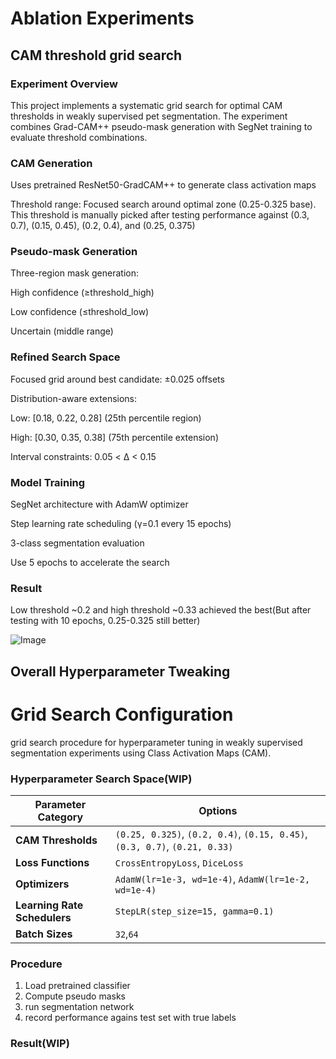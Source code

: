 # Ablation Experiments

## CAM threshold grid search
### Experiment Overview
This project implements a systematic grid search for optimal CAM thresholds in weakly supervised pet segmentation. The experiment combines Grad-CAM++ pseudo-mask generation with SegNet training to evaluate threshold combinations.

### CAM Generation

Uses pretrained ResNet50-GradCAM++ to generate class activation maps

Threshold range: Focused search around optimal zone (0.25-0.325 base). This threshold is manually picked after testing performance against (0.3, 0.7), (0.15, 0.45), (0.2, 0.4), and (0.25, 0.375)

### Pseudo-mask Generation

Three-region mask generation:

High confidence (≥threshold_high)

Low confidence (≤threshold_low)

Uncertain (middle range)

### Refined Search Space

Focused grid around best candidate: ±0.025 offsets

Distribution-aware extensions:

Low: [0.18, 0.22, 0.28] (25th percentile region)

High: [0.30, 0.35, 0.38] (75th percentile extension)

Interval constraints: 0.05 < Δ < 0.15

### Model Training

SegNet architecture with AdamW optimizer

Step learning rate scheduling (γ=0.1 every 15 epochs)

3-class segmentation evaluation

Use 5 epochs to accelerate the search

### Result

Low threshold ~0.2 and high threshold ~0.33 achieved the best(But after testing with 10 epochs, 0.25-0.325 still better)

![Image](iou_thresholds.png)


## Overall Hyperparameter Tweaking

# Grid Search Configuration

 grid search procedure for hyperparameter tuning in weakly supervised segmentation experiments using Class Activation Maps (CAM).


### Hyperparameter Search Space(WIP)

| Parameter Category       | Options                                                                 |
|--------------------------|-------------------------------------------------------------------------|
| **CAM Thresholds**        | `(0.25, 0.325)`, `(0.2, 0.4)`, `(0.15, 0.45)`, `(0.3, 0.7)`, `(0.21, 0.33)` |
| **Loss Functions**         | `CrossEntropyLoss`, `DiceLoss`                                         |
| **Optimizers**            | `AdamW(lr=1e-3, wd=1e-4)`, `AdamW(lr=1e-2, wd=1e-4)`                   |
| **Learning Rate Schedulers** | `StepLR(step_size=15, gamma=0.1)`                                     |
| **Batch Sizes**           | `32`,`64`                                                |

### Procedure

1. Load pretrained classifier
2. Compute pseudo masks
3. run segmentation network
4. record performance agains test set with true labels

### Result(WIP)





